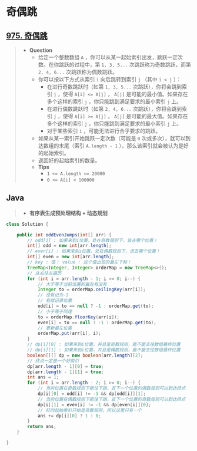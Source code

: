 # 奇偶跳

## [975. 奇偶跳](https://leetcode.cn/problems/odd-even-jump/)

> - **Question**
>   - 给定一个整数数组 `A` ，你可以从某一起始索引出发，跳跃一定次数。在你跳跃的过程中，第 `1, 3, 5...` 次跳跃称为奇数跳跃，而第 `2, 4, 6...` 次跳跃称为偶数跳跃。
>   - 你可以按以下方式从索引 `i` 向后跳转到索引 `j` （其中 `i < j` ）：
>     - 在进行奇数跳跃时（如第 `1, 3, 5...` 次跳跃），你将会跳到索引 `j` ，使得 `A[i] <= A[j]` ， `A[j]` 是可能的最小值。如果存在多个这样的索引 `j` ，你只能跳到满足要求的最小索引 `j` 上。
>     - 在进行偶数跳跃时（如第 `2, 4, 6...` 次跳跃），你将会跳到索引 `j` ，使得 `A[i] >= A[j]` ， `A[j]` 是可能的最大值。如果存在多个这样的索引 `j` ，你只能跳到满足要求的最小索引 `j` 上。
>     - 对于某些索引 `i` ，可能无法进行合乎要求的跳跃。
>   - 如果从某一索引开始跳跃一定次数（可能是 `0` 次或多次），就可以到达数组的末尾（索引 `A.length - 1` ），那么该索引就会被认为是好的起始索引。
>   - 返回好的起始索引的数量。
>   - **Tips**
>     - `1 <= A.length <= 20000`
>     - `0 <= A[i] < 100000`

## Java

> - **有序表生成预处理结构 + 动态规划**

```java
class Solution {

    public int oddEvenJumps(int[] arr) {
        // odd[i] : 如果来到i位置，处在奇数规则下，该去哪个位置！
        int[] odd = new int[arr.length];
        // even[i] : 如果来到i位置，处在偶数规则下，该去哪个位置！
        int[] even = new int[arr.length];
        // key : 值！ value : 这个值出现的最左下标！
        TreeMap<Integer, Integer> orderMap = new TreeMap<>();
        // 从右往左遍历
        for (int i = arr.length - 1; i >= 0; i--) {
            // 大于等于当前位置的最左有没有
            Integer to = orderMap.ceilingKey(arr[i]);
            // 没有记为-1
            // 有就记录位置
            odd[i] = to == null ? -1 : orderMap.get(to);
            // 小于等于同理
            to = orderMap.floorKey(arr[i]);
            even[i] = to == null ? -1 : orderMap.get(to);
            // 更新最左位置
            orderMap.put(arr[i], i);
        }
        // dp[i][0] : 如果来到i位置，并且是奇数规则，能不能去往数组最终位置
        // dp[i][1] : 如果来到i位置，并且是偶数规则，能不能去往数组最终位置
        boolean[][] dp = new boolean[arr.length][2];
        // 终点一定是一个好索引
        dp[arr.length - 1][0] = true;
        dp[arr.length - 1][1] = true;
        int ans = 1;
        for (int i = arr.length - 2; i >= 0; i--) {
            // 当前位置在奇数规则下能往下跳，且下一个位置的偶数规则可以到达终点
            dp[i][0] = odd[i] != -1 && dp[odd[i]][1];
            // 当前位置在偶数规则下能往下跳，且下一个位置的奇数规则可以到达终点
            dp[i][1] = even[i] != -1 && dp[even[i]][0];
            // 好的起始索引开始是奇数规则，所以这里只有一个
            ans += dp[i][0] ? 1 : 0;
        }
        return ans;
    }

}
```

